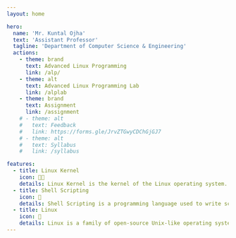 ```yaml
---
layout: home

hero:
  name: 'Mr. Kuntal Ojha'
  text: 'Assistant Professor'
  tagline: 'Department of Computer Science & Engineering'
  actions:
    - theme: brand
      text: Advanced Linux Programming
      link: /alp/
    - theme: alt
      text: Advanced Linux Programming Lab
      link: /alplab
    - theme: brand
      text: Assignment
      link: /assignment
    # - theme: alt
    #   text: Feedback
    #   link: https://forms.gle/JrvZTGwyCDChGjGJ7
    # - theme: alt
    #   text: Syllabus
    #   link: /syllabus

features:
  - title: Linux Kernel
    icon: 👨‍💻
    details: Linux Kernel is the kernel of the Linux operating system.
  - title: Shell Scripting
    icon: 🐚
    details: Shell Scripting is a programming language used to write scripts.
  - title: Linux
    icon: 🐧
    details: Linux is a family of open-source Unix-like operating systems based on the Linux kernel.
---
```

